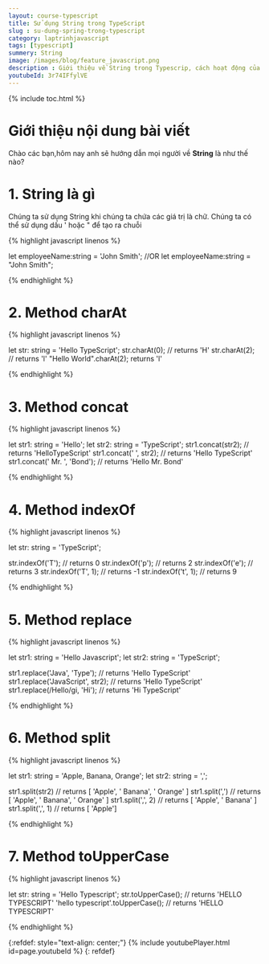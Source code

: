 ```yaml
---
layout: course-typescript
title: Sử dụng String trong TypeScript  
slug : su-dung-spring-trong-typescript
category: laptrinhjavascript
tags: [typescript]
summery: String   
image: /images/blog/feature_javascript.png
description : Giới thiệu về String trong Typescrip, cách hoạt động của String trong Typescrip
youtubeId: 3r74IFfylVE
---
```


{% include toc.html %}

# **Giới thiệu nội dung bài viết**

Chào các bạn,hôm nay anh sẽ hướng dẫn mọi người về <b>String</b> là như thế nào? 

# **1. String là gì**

Chúng ta sử dụng String khi chúng ta chứa các giá trị là chữ. Chúng ta có thể sử dụng dấu ' hoặc " để tạo ra chuỗi

{% highlight javascript  linenos %}

let employeeName:string = 'John Smith'; 
//OR
let employeeName:string = "John Smith"; 

{% endhighlight %}

# **2. Method charAt**

{% highlight javascript  linenos %}

let str: string = 'Hello TypeScript';
str.charAt(0); // returns 'H'
str.charAt(2); // returns 'l'
"Hello World".charAt(2); returns 'l'

{% endhighlight %}

# **3. Method concat**

{% highlight javascript  linenos %}

let str1: string = 'Hello';
let str2: string = 'TypeScript';
str1.concat(str2); // returns 'HelloTypeScript'
str1.concat(' ', str2); // returns 'Hello TypeScript'
str1.concat(' Mr. ', 'Bond'); // returns 'Hello Mr. Bond'

{% endhighlight %}

# **4. Method indexOf**

{% highlight javascript  linenos %}

let str: string = 'TypeScript';

str.indexOf('T'); // returns 0
str.indexOf('p'); // returns 2
str.indexOf('e'); // returns 3
str.indexOf('T', 1); // returns -1
str.indexOf('t', 1); // returns 9

{% endhighlight %}

# **5. Method replace**

{% highlight javascript  linenos %}

let str1: string = 'Hello Javascript';
let str2: string = 'TypeScript';

str1.replace('Java', 'Type'); // returns 'Hello TypeScript'
str1.replace('JavaScript', str2); // returns 'Hello TypeScript'
str1.replace(/Hello/gi, 'Hi'); // returns 'Hi TypeScript'

{% endhighlight %}

# **6. Method split**

{% highlight javascript  linenos %}

let str1: string = 'Apple, Banana, Orange';
let str2: string = ',';

str1.split(str2) // returns [ 'Apple', ' Banana', ' Orange' ]
str1.split(',') // returns [ 'Apple', ' Banana', ' Orange' ]
str1.split(',', 2) // returns [ 'Apple', ' Banana' ]
str1.split(',', 1) // returns [ 'Apple']

{% endhighlight %}

# **7. Method toUpperCase**

{% highlight javascript  linenos %}

let str: string = 'Hello Typescript';
str.toUpperCase(); // returns 'HELLO TYPESCRIPT'
'hello typescript'.toUpperCase(); // returns 'HELLO TYPESCRIPT'

{% endhighlight %}

{:refdef: style="text-align: center;"}
{% include youtubePlayer.html id=page.youtubeId %}
{: refdef}

























